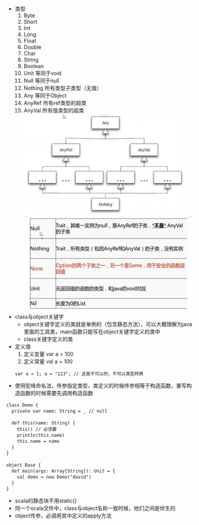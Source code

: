 * 类型
    1. Byte
    2. Short
    3. Int
    4. Long
    5. Float
    6. Double
    7. Char
    8. String
    9. Boolean
    10. Unit 等同于void
    11. Null 等同于null
    12. Nothing 所有类型子类型（无值）
    13. Any 等同于Object
    14. AnyRef 所有ref类型的超类
    15. AnyVal 所有值类型的超类
    ![](imgs/scala_type_struct.png)
    ![](imgs/scala_type_dif.png)
* class与object关键字
    * object关键字定义的类就是单例的（包含静态方法），可以大概理解为java里面的工具类，main函数只能写在object关键字定义的类中
    * class关键字定义的类
* 定义值
    1. 定义变量 var a = 100
    2. 定义常量 val a = 100
    ```
    var a = 1; a = "123"; // 这是不可以的，不可以类型转换
    ```
* 使用驼峰命名法，传参指定类型，类定义的时候传参相等于构造函数，重写构造函数的时候需要先调用构造函数
```
class Demo {
  private var name: String = _ // null

  def this(name: String) {
    this() // 必须要
    println(this.name)
    this.name = name
  }
}

object Base {
  def main(args: Array[String]): Unit = {
    val demo = new Demo("david")
  }
}
```  
* scala的静态块不用static{}
* 同一个scala文件中，class与object名称一致时候，他们之间是伴生的
* object传参，必调用其中定义的apply方法

